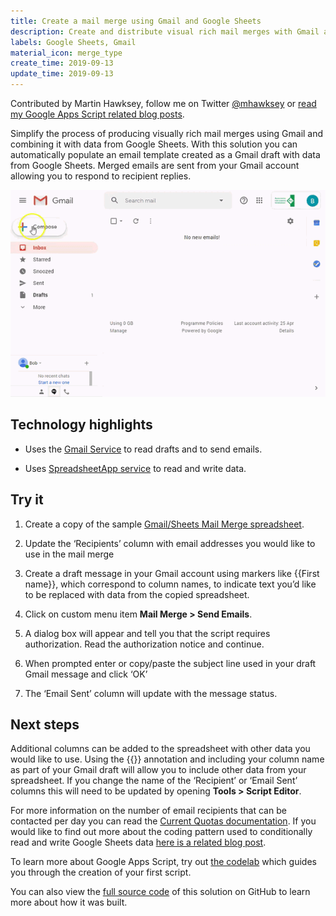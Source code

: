 ```yaml
---
title: Create a mail merge using Gmail and Google Sheets
description: Create and distribute visual rich mail merges with Gmail and Google Sheets.
labels: Google Sheets, Gmail
material_icon: merge_type
create_time: 2019-09-13
update_time: 2019-09-13
---
```


Contributed by Martin Hawksey, follow me on Twitter [@mhawksey](https://twitter.com/mhawksey) or [read my Google Apps Script related blog posts](https://mashe.hawksey.info/category/google-apps-script/).

Simplify the process of producing visually rich mail merges using Gmail and combining it with data from Google Sheets. With this solution you can automatically populate an email template created as a Gmail draft with data from Google Sheets. Merged emails are sent from your Gmail account allowing you to respond to recipient replies.

![Mail merge with Gmail and Google Sheets](mailmerge.gif)

## Technology highlights

* Uses the [Gmail Service](https://developers.google.com/apps-script/reference/gmail/) to read drafts and to send emails.

* Uses  [SpreadsheetApp service](https://developers.google.com/apps-script/reference/spreadsheet/spreadsheet-app) to read and write data.

## Try it

1. Create a copy of the sample [Gmail/Sheets Mail Merge spreadsheet](https://docs.google.com/spreadsheets/d/1EfjLuYGab8Xt8wCn4IokBIG0_W4tBtiU4vxl3Y7FPsA/copy).

2. Update the ‘Recipients’ column with email addresses you would like to use in the mail merge

3. Create a draft message in your Gmail account using markers like {{First name}}, which correspond to column names, to indicate text you’d like to be replaced with data from the copied spreadsheet. 

4. Click on custom menu item **Mail Merge > Send Emails**.

5. A dialog box will appear and tell you that the script requires authorization. Read the authorization notice and continue.

6. When prompted enter or copy/paste the subject line used in your draft Gmail message and click ‘OK’

7. The ‘Email Sent’ column will update with the message status.

## Next steps

Additional columns can be added to the spreadsheet with other data you would like to use. Using the {{}} annotation and including your column name as part of your Gmail draft will allow you to include other data from your spreadsheet. If you change the name of the ‘Recipient’ or ‘Email Sent’ columns this will need to be updated by opening **Tools > Script Editor**.

For more information on the number of email recipients that can be contacted per day you can read the [Current Quotas documentation](https://developers.google.com/apps-script/guides/services/quotas#current_quotas). If you would like to find out more about the coding pattern used to conditionally read and write Google Sheets data [here is a related blog post](https://mashe.hawksey.info/2018/02/google-apps-script-patterns-conditionally-updating-rows-of-google-sheet-data-by-reading-and-writing-data-once/). 

To learn more about Google Apps Script, try out [the codelab](https://codelabs.developers.google.com/codelabs/apps-script-intro) which guides you through the creation of your first script.

You can also view the [full source code](https://github.com/gsuitedevs/solutions/blob/master/mail-merge) of this solution on GitHub to learn more about how it was built.
